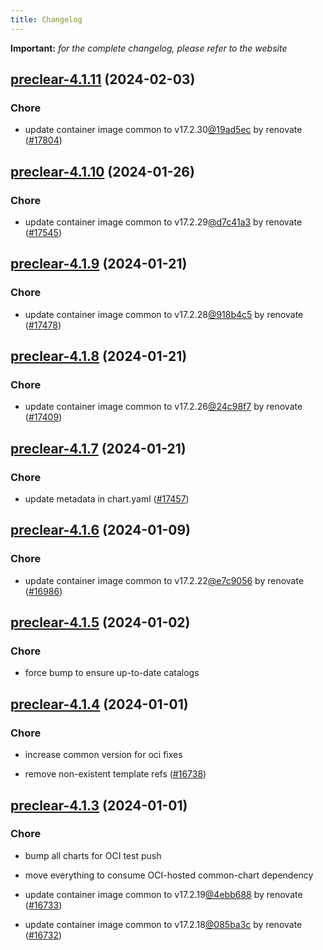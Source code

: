 ```yaml
---
title: Changelog
---
```


**Important:**
*for the complete changelog, please refer to the website*



## [preclear-4.1.11](https://github.com/truecharts/charts/compare/preclear-4.1.10...preclear-4.1.11) (2024-02-03)

### Chore



- update container image common to v17.2.30[@19ad5ec](https://github.com/19ad5ec) by renovate ([#17804](https://github.com/truecharts/charts/issues/17804))


## [preclear-4.1.10](https://github.com/truecharts/charts/compare/preclear-4.1.9...preclear-4.1.10) (2024-01-26)

### Chore



- update container image common to v17.2.29[@d7c41a3](https://github.com/d7c41a3) by renovate ([#17545](https://github.com/truecharts/charts/issues/17545))


## [preclear-4.1.9](https://github.com/truecharts/charts/compare/preclear-4.1.8...preclear-4.1.9) (2024-01-21)

### Chore



- update container image common to v17.2.28[@918b4c5](https://github.com/918b4c5) by renovate ([#17478](https://github.com/truecharts/charts/issues/17478))


## [preclear-4.1.8](https://github.com/truecharts/charts/compare/preclear-4.1.7...preclear-4.1.8) (2024-01-21)

### Chore



- update container image common to v17.2.26[@24c98f7](https://github.com/24c98f7) by renovate ([#17409](https://github.com/truecharts/charts/issues/17409))


## [preclear-4.1.7](https://github.com/truecharts/charts/compare/preclear-4.1.6...preclear-4.1.7) (2024-01-21)

### Chore



- update metadata in chart.yaml ([#17457](https://github.com/truecharts/charts/issues/17457))




## [preclear-4.1.6](https://github.com/truecharts/charts/compare/preclear-4.1.5...preclear-4.1.6) (2024-01-09)

### Chore



- update container image common to v17.2.22[@e7c9056](https://github.com/e7c9056) by renovate ([#16986](https://github.com/truecharts/charts/issues/16986))


## [preclear-4.1.5](https://github.com/truecharts/charts/compare/preclear-4.1.4...preclear-4.1.5) (2024-01-02)

### Chore



- force bump to ensure up-to-date catalogs


## [preclear-4.1.4](https://github.com/truecharts/charts/compare/preclear-4.1.3...preclear-4.1.4) (2024-01-01)

### Chore



- increase common version for oci fixes

- remove non-existent template refs ([#16738](https://github.com/truecharts/charts/issues/16738))


## [preclear-4.1.3](https://github.com/truecharts/charts/compare/preclear-4.1.0...preclear-4.1.3) (2024-01-01)

### Chore



- bump all charts for OCI test push

- move everything to consume OCI-hosted common-chart dependency

- update container image common to v17.2.19[@4ebb688](https://github.com/4ebb688) by renovate ([#16733](https://github.com/truecharts/charts/issues/16733))

- update container image common to v17.2.18[@085ba3c](https://github.com/085ba3c) by renovate ([#16732](https://github.com/truecharts/charts/issues/16732))

